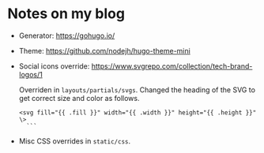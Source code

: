 # Notes on my blog

* Generator: https://gohugo.io/
* Theme: https://github.com/nodejh/hugo-theme-mini
* Social icons override: https://www.svgrepo.com/collection/tech-brand-logos/1

    Overriden in `layouts/partials/svgs`. Changed the heading of the SVG to get correct size and color as follows.
    ```jinja
    <svg fill="{{ .fill }}" width="{{ .width }}" height="{{ .height }}" \>
      ```
* Misc CSS overrides in `static/css`.
